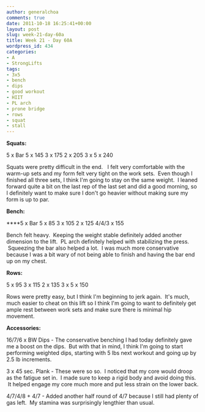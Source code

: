 ```yaml
---
author: generalchoa
comments: true
date: 2011-10-18 16:25:41+00:00
layout: post
slug: week-21-day-60a
title: Week 21 - Day 60A
wordpress_id: 434
categories:
- A
- StrongLifts
tags:
- 3x5
- bench
- dips
- good workout
- HIIT
- PL arch
- prone bridge
- rows
- squat
- stall
---
```


**Squats:**

5 x Bar
5 x 145
3 x 175
2 x 205
3 x 5 x 240

Squats were pretty difficult in the end.   I felt very comfortable with the warm-up sets and my form felt very tight on the work sets.  Even though I finished all three sets, I think I'm going to stay on the same weight.  I leaned forward quite a bit on the last rep of the last set and did a good morning, so I definitely want to make sure I don't go heavier without making sure my form is up to par.

**Bench:**

****5 x Bar
5 x 85
3 x 105
2 x 125
4/4/3 x 155

Bench felt heavy.  Keeping the weight stable definitely added another dimension to the lift.  PL arch definitely helped with stabilizing the press.  Squeezing the bar also helped a lot.  I was much more conservative because I was a bit wary of not being able to finish and having the bar end up on my chest.

**Rows:**

5 x 95
3 x 115
2 x 135
3 x 5 x 150

Rows were pretty easy, but I think I'm beginning to jerk again.  It's much, much easier to cheat on this lift so I think I'm going to want to definitely get ample rest between work sets and make sure there is minimal hip movement.

**Accessories:**

16/7/6 x BW Dips - The conservative benching I had today definitely gave me a boost on the dips.  But with that in mind, I think I'm going to start performing weighted dips, starting with 5 lbs next workout and going up by 2.5 lb increments.

3 x 45 sec. Plank - These were so so.  I noticed that my core would droop as the fatigue set in.  I made sure to keep a rigid body and avoid doing this.  It helped engage my core much more and put less strain on the lower back.

4/7/4/8 + 4/7 - Added another half round of 4/7 because I still had plenty of gas left.  My stamina was surprisingly lengthier than usual.
